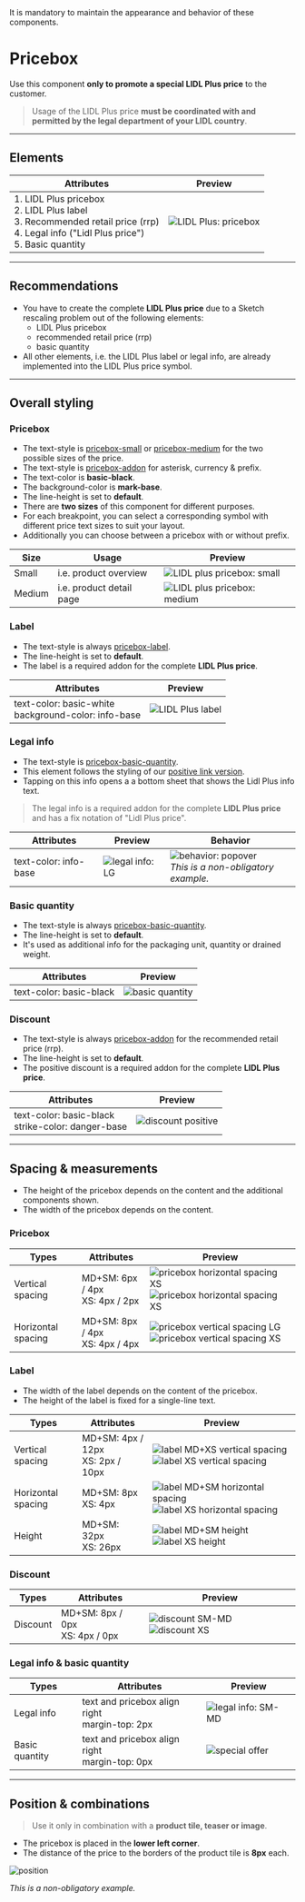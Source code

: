 <AlertWarning alertHeadline="Not modifiable">
 It is mandatory to maintain the appearance and behavior of these components.
</AlertWarning>

# Pricebox

Use this component **only to promote a special LIDL Plus price** to the customer.

> Usage of the LIDL Plus price **must be coordinated with and permitted by the legal department of your LIDL country**.

---

## Elements

| Attributes | Preview |
|---|---|
| 1. LIDL Plus pricebox <br> 2. LIDL Plus label <br> 3. Recommended retail price (rrp) <br> 4. Legal info ("Lidl Plus price") <br> 5. Basic quantity |![LIDL Plus: pricebox](assets/variants/pricebox@1x.png)|

---

## Recommendations

- You have to create the complete **LIDL Plus price** due to a Sketch rescaling problem out of the following elements:
  - LIDL Plus pricebox
  - recommended retail price (rrp)
  - basic quantity
- All other elements, i.e. the LIDL Plus label or legal info, are already implemented into the LIDL Plus price symbol.

---

## Overall styling

### Pricebox

- The text-style is [pricebox-small](/Lidl/Web/Design/General/Typography/Typography.md#pricebox-small) or [pricebox-medium](/Lidl/Web/Design/General/Typography/Typography.md#pricebox-medium)
 for the two possible sizes of the price.
- The text-style is [pricebox-addon](/Lidl/Web/Design/General/Typography/Typography.md#pricebox-addon) for asterisk, currency & prefix.
- The text-color is **basic-black**.
- The background-color is **mark-base**.
- The line-height is set to **default**.
- There are **two sizes** of this component for different purposes.
- For each breakpoint, you can select a corresponding symbol with different price text sizes to suit your layout.
- Additionally you can choose between a pricebox with or without prefix.

| Size | Usage | Preview |
|---|---|---|
| Small | i.e. product overview | ![LIDL plus pricebox: small](assets/styling/small-pricebox@1x.png)|
| Medium | i.e. product detail page | ![LIDL plus pricebox: medium](assets/styling/medium-pricebox@1x.png)|

### Label

- The text-style is always [pricebox-label](/Lidl/Web/Design/General/Typography/Typography.md#pricebox-label).
- The line-height is set to **default**.
- The label is a required addon for the complete **LIDL Plus price**.

| Attributes | Preview |
|---|---|
| text-color: basic-white <br> background-color: info-base | ![LIDL Plus label ](assets/styling/label@1x.png) |


### Legal info

- The text-style is [pricebox-basic-quantity](/Lidl/Web/Design/General/Typography/Typography.md#pricebox-basic-quantity).
- This element follows the styling of our [positive link version](/Lidl/Web/Design/General/Link/Link.md#positive-version).
- Tapping on this info opens a a bottom sheet that shows the Lidl Plus info text.

> The legal info is a required addon for the complete **LIDL Plus price** and has a fix notation of "Lidl Plus price".


| Attributes | Preview | Behavior |
|---|---|---|
| text-color: info-base | ![legal info: LG](assets/styling/legal@1x.png) | ![behavior: popover](assets/position/bottom-sheet@1x.png) <br> *This is a non-obligatory example.* |

### Basic quantity

- The text-style is always [pricebox-basic-quantity](/Lidl/Web/Design/General/Typography/Typography.md#pricebox-basic-quantity).
- The line-height is set to **default**.
- It's used as additional info for the packaging unit, quantity or drained weight.

| Attributes | Preview |
|---|---|
| text-color: basic-black | ![basic quantity](assets/styling/basic-quantity@1x.png) |

### Discount

- The text-style is always [pricebox-addon](/Lidl/Web/Design/General/Typography/Typography.md#pricebox-addon) for the recommended retail price (rrp).
- The line-height is set to **default**.
- The positive discount is a required addon for the complete **LIDL Plus price**.

| Attributes | Preview |
|---|---|
| text-color: basic-black <br> strike-color: danger-base | ![discount positive](assets/styling/discount@1x.png) |

---

## Spacing & measurements

- The height of the pricebox depends on the content and the additional components shown.
- The width of the pricebox depends on the content.

### Pricebox

| Types | Attributes | Preview |
|---|---|---|
| Vertical spacing | MD+SM: 6px / 4px<br> XS: 4px / 2px | ![pricebox horizontal spacing XS](assets/measurements/basic/horizontal/MD+SM@1x.png) ![pricebox horizontal spacing XS](assets/measurements/basic/horizontal/XS@1x.png) |
| Horizontal spacing | MD+SM: 8px / 4px<br> XS: 4px / 4px | ![pricebox vertical spacing LG](assets/measurements/basic/vertical/MD+SM@1x.png) ![pricebox vertical spacing XS](assets/measurements/basic/vertical/XS@1x.png) |

### Label

- The width of the label depends on the content of the pricebox.
- The height of the label is fixed for a single-line text.

| Types | Attributes | Preview |
|---|---|---|
| Vertical spacing | MD+SM: 4px / 12px<br>XS: 2px / 10px | ![label MD+XS vertical spacing](assets/measurements/label/vertical/MD+SM@1x.png) ![label XS vertical spacing](assets/measurements/label/vertical/XS@1x.png) |
| Horizontal spacing | MD+SM: 8px<br>XS: 4px | ![label MD+SM horizontal spacing](assets/measurements/label/horizontal/MD+SM@1x.png) ![label XS horizontal spacing](assets/measurements/label/horizontal/XS@1x.png) |
| Height |MD+SM: 32px<br>XS: 26px | ![label MD+SM height](assets/measurements/label/height/MD+SM@1x.png) ![label XS height](assets/measurements/label/height/XS@1x.png) |

### Discount

| Types | Attributes | Preview |
|---|---|---|
| Discount | MD+SM: 8px / 0px<br> XS: 4px / 0px | ![discount SM-MD](assets/measurements/discount/small/SM-MD@1x.png) ![discount XS](assets/measurements/discount/small/XS@1x.png) |

### Legal info & basic quantity

| Types | Attributes | Preview |
|---|---|---|
| Legal info | text and pricebox align right <br> margin-top: 2px | ![legal info: SM-MD](assets/measurements/rrp/small/SM-MD@1x.png) |
| Basic quantity | text and pricebox align right <br> margin-top: 0px | ![special offer](assets/position/basic-quantity@1x.png) |

---

## Position & combinations

> Use it only in combination with a **product tile, teaser or image**.

- The pricebox is placed in the **lower left corner**.
- The distance of the price to the borders of the product tile is **8px** each.

![position](assets/position/pricebox@1x.png)

*This is a non-obligatory example.*
